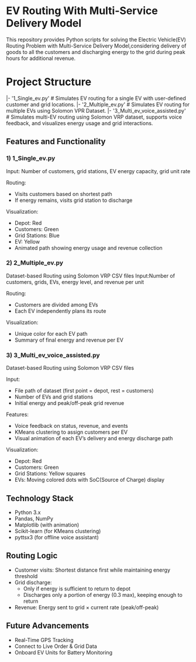 # EV Routing With Multi-Service Delivery Model

This repository provides Python scripts for solving the Electric Vehicle(EV) Routing Problem with Multi-Service Delivery Model,considering delivery of goods to all the customers and discharging energy to the grid during peak hours for additional revenue.

# Project Structure

|- '1_Single_ev.py'       # Simulates EV routing for a single EV with user-defined customer and grid locations.
|- '2_Multiple_ev.py'     # Simulates EV routing for multiple EVs using Solomon VPR Dataset.
|- '3_Multi_ev_voice_assisted.py'      # Simulates multi-EV routing using Solomon VRP dataset, supports voice feedback, and visualizes energy usage and grid interactions.

## Features and Functionality

### 1) 1_Single_ev.py
Input: Number of customers, grid stations, EV energy capacity, grid unit rate

Routing:
* Visits customers based on shortest path
* If energy remains, visits grid station to discharge

Visualization:
- Depot: Red
- Customers: Green
- Grid Stations: Blue
- EV: Yellow
- Animated path showing energy usage and revenue collection

### 2) 2_Multiple_ev.py
Dataset-based Routing using Solomon VRP CSV files
Input:Number of customers, grids, EVs, energy level, and revenue per unit

Routing:
* Customers are divided among EVs
* Each EV independently plans its route

Visualization:
- Unique color for each EV path
- Summary of final energy and revenue per EV

### 3) 3_Multi_ev_voice_assisted.py
Dataset-based Routing using Solomon VRP CSV files

Input:
- File path of dataset (first point = depot, rest = customers)
- Number of EVs and grid stations
- Initial energy and peak/off-peak grid revenue

Features:
* Voice feedback on status, revenue, and events
* KMeans clustering to assign customers per EV
* Visual animation of each EV’s delivery and energy discharge path

Visualization:
- Depot: Red
- Customers: Green
- Grid Stations: Yellow squares
- EVs: Moving colored dots with SoC(Source of Charge) display

## Technology Stack
- Python 3.x
- Pandas, NumPy
- Matplotlib (with animation)
- Scikit-learn (for KMeans clustering)
- pyttsx3 (for offline voice assistant)

## Routing Logic
- Customer visits: Shortest distance first while maintaining energy threshold
- Grid discharge:
  * Only if energy is sufficient to return to depot
  * Discharges only a portion of energy (0.3 max), keeping enough to return
- Revenue:
Energy sent to grid × current rate (peak/off-peak)

## Future Advancements
- Real-Time GPS Tracking
- Connect to Live Order & Grid Data
- Onboard EV Units for Battery Monitoring











